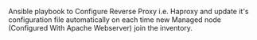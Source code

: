 
Ansible playbook to Configure Reverse Proxy i.e. Haproxy and update it's configuration file automatically on each time new Managed node (Configured With Apache Webserver) join the inventory.

